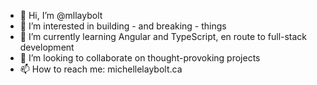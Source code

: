 - 👋 Hi, I’m @mllaybolt
- 👀 I’m interested in building - and breaking - things
- 🌱 I’m currently learning Angular and TypeScript, en route to full-stack development
- 💞️ I’m looking to collaborate on thought-provoking projects
- 📫 How to reach me: michellelaybolt.ca
